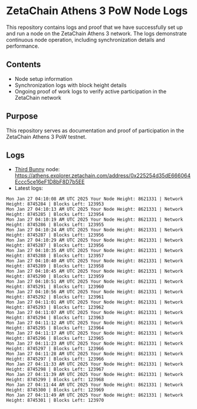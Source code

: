 # ZetaChain Athens 3 PoW Node Logs
This repository contains logs and proof that we have successfully set up and run a node on the ZetaChain Athens 3 network. The logs demonstrate continuous node operation, including synchronization details and performance.

## Contents
- Node setup information
- Synchronization logs with block height details
- Ongoing proof of work logs to verify active participation in the ZetaChain network

## Purpose
This repository serves as documentation and proof of participation in the ZetaChain Athens 3 PoW testnet.

## Logs

- [Third Bunny](https://thirdbunny.xyz/) node: https://athens.explorer.zetachain.com/address/0x225254d35dE666064Eccc5ce16eF1D8bF8D7b5EE
- Latest logs:
```
Mon Jan 27 04:10:08 AM UTC 2025 Your Node Height: 8621331 | Network Height: 8745284 | Blocks Left: 123953
Mon Jan 27 04:10:13 AM UTC 2025 Your Node Height: 8621331 | Network Height: 8745285 | Blocks Left: 123954
Mon Jan 27 04:10:19 AM UTC 2025 Your Node Height: 8621331 | Network Height: 8745286 | Blocks Left: 123955
Mon Jan 27 04:10:24 AM UTC 2025 Your Node Height: 8621331 | Network Height: 8745287 | Blocks Left: 123956
Mon Jan 27 04:10:29 AM UTC 2025 Your Node Height: 8621331 | Network Height: 8745287 | Blocks Left: 123956
Mon Jan 27 04:10:35 AM UTC 2025 Your Node Height: 8621331 | Network Height: 8745288 | Blocks Left: 123957
Mon Jan 27 04:10:40 AM UTC 2025 Your Node Height: 8621331 | Network Height: 8745289 | Blocks Left: 123958
Mon Jan 27 04:10:45 AM UTC 2025 Your Node Height: 8621331 | Network Height: 8745290 | Blocks Left: 123959
Mon Jan 27 04:10:51 AM UTC 2025 Your Node Height: 8621331 | Network Height: 8745291 | Blocks Left: 123960
Mon Jan 27 04:10:56 AM UTC 2025 Your Node Height: 8621331 | Network Height: 8745292 | Blocks Left: 123961
Mon Jan 27 04:11:01 AM UTC 2025 Your Node Height: 8621331 | Network Height: 8745293 | Blocks Left: 123962
Mon Jan 27 04:11:07 AM UTC 2025 Your Node Height: 8621331 | Network Height: 8745294 | Blocks Left: 123963
Mon Jan 27 04:11:12 AM UTC 2025 Your Node Height: 8621331 | Network Height: 8745295 | Blocks Left: 123964
Mon Jan 27 04:11:17 AM UTC 2025 Your Node Height: 8621331 | Network Height: 8745296 | Blocks Left: 123965
Mon Jan 27 04:11:23 AM UTC 2025 Your Node Height: 8621331 | Network Height: 8745297 | Blocks Left: 123966
Mon Jan 27 04:11:28 AM UTC 2025 Your Node Height: 8621331 | Network Height: 8745297 | Blocks Left: 123966
Mon Jan 27 04:11:33 AM UTC 2025 Your Node Height: 8621331 | Network Height: 8745298 | Blocks Left: 123967
Mon Jan 27 04:11:39 AM UTC 2025 Your Node Height: 8621331 | Network Height: 8745299 | Blocks Left: 123968
Mon Jan 27 04:11:44 AM UTC 2025 Your Node Height: 8621331 | Network Height: 8745300 | Blocks Left: 123969
Mon Jan 27 04:11:49 AM UTC 2025 Your Node Height: 8621331 | Network Height: 8745301 | Blocks Left: 123970
```
